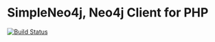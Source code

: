 SimpleNeo4j, Neo4j Client for PHP
=======================

[![Build Status](https://travis-ci.org/DFoxinator/SimpleNeo4j.svg?branch=master)](https://travis-ci.org/DFoxinator/SimpleNeo4j)
